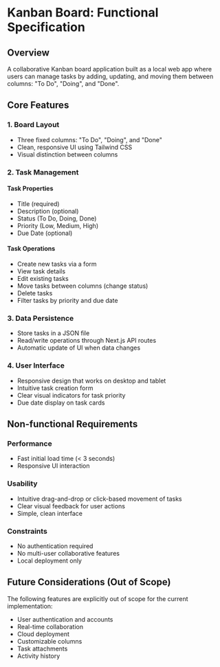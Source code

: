 # Kanban Board: Functional Specification

## Overview

A collaborative Kanban board application built as a local web app where users can manage tasks by adding, updating, and moving them between columns: "To Do", "Doing", and "Done".

## Core Features

### 1. Board Layout

- Three fixed columns: "To Do", "Doing", and "Done"
- Clean, responsive UI using Tailwind CSS
- Visual distinction between columns

### 2. Task Management

#### Task Properties
- Title (required)
- Description (optional)
- Status (To Do, Doing, Done)
- Priority (Low, Medium, High)
- Due Date (optional)

#### Task Operations
- Create new tasks via a form
- View task details
- Edit existing tasks
- Move tasks between columns (change status)
- Delete tasks
- Filter tasks by priority and due date

### 3. Data Persistence

- Store tasks in a JSON file
- Read/write operations through Next.js API routes
- Automatic update of UI when data changes

### 4. User Interface

- Responsive design that works on desktop and tablet
- Intuitive task creation form
- Clear visual indicators for task priority
- Due date display on task cards

## Non-functional Requirements

### Performance
- Fast initial load time (< 3 seconds)
- Responsive UI interaction

### Usability
- Intuitive drag-and-drop or click-based movement of tasks
- Clear visual feedback for user actions
- Simple, clean interface

### Constraints
- No authentication required
- No multi-user collaborative features
- Local deployment only

## Future Considerations (Out of Scope)

The following features are explicitly out of scope for the current implementation:

- User authentication and accounts
- Real-time collaboration
- Cloud deployment
- Customizable columns
- Task attachments
- Activity history